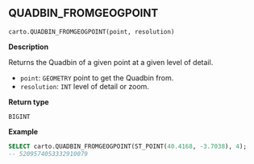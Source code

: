 ## QUADBIN_FROMGEOGPOINT

```sql:signature
carto.QUADBIN_FROMGEOGPOINT(point, resolution)
```

**Description**

Returns the Quadbin of a given point at a given level of detail.

* `point`: `GEOMETRY` point to get the Quadbin from.
* `resolution`: `INT` level of detail or zoom.

**Return type**

`BIGINT`

**Example**

```sql
SELECT carto.QUADBIN_FROMGEOGPOINT(ST_POINT(40.4168, -3.7038), 4);
-- 5209574053332910079
```
